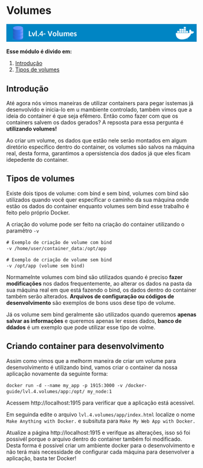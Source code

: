 # Volumes

![Banner Docker](../assets/docker-banner-4.jpg)


**Esse módulo é divido em:**

1. [Introdução](#intrdução)
2. [Tipos de volumes](#tipos-de-volumes)


## Introdução
Até agora nós vimos maneiras de utilizar containers para pegar isstemas já desenvolvido e inicia-lo em u mambiente controlado, também vimos que a ideia do container é que seja efêmero. Então como fazer com que os containers salvem os dados gerados? A repsosta para essa pergunta é **utilizando volumes!**

Ao criar um volume, os dados que estão nele serão montados em algum diretório especifico dentro do container, os volumes são salvos na máquina real, desta forma, garantimos a opersistencia dos dados já que eles ficam idepedente do container.

## Tipos de volumes
Existe dois tipos de volume: com bind e sem bind, volumes com bind são utilizados quando você quer especificar o caminho da sua máquina onde estão os dados do container enquanto volumes sem bind esse trabalho é feito pelo próprio Docker.

A criação do volume pode ser feito na criação do container utilizando o paramêtro ``-v``

```
# Exemplo de criação de volume com bind
-v /home/user/container_data:/opt/app
```

```
# Exemplo de criação de volume sem bind
-v /opt/app (volume sem bind)
```

Normamelnte volumes com bind são utilizados quando é preciso **fazer modificações** nos dados frequentemente, ao alterar os dados na pasta da sua máquina real em que está fazendo o bind, os dados dentro do container também serão alterados. **Arquivos de configuração ou códigos de desenvolvimento** são exemplos de bons usos dese tipo de volume.

Já os volume sem bind geralmente são utilizados quando queremos **apenas salvar as informações** e queremos apenas ler esses dados, **banco de ddados** é um exemplo que pode utilizar esse tipo de volme.


## Criando container para desenvolvimento

Assim como vimos que a melhorm maneira de criar um volume para desenvolvimento é utilizando bind, vamos criar o container da nossa aplicação novamente da seguinte forma:

```
docker run -d --name my_app -p 1915:3000 -v /docker-guide/lvl.4.volumes/app:/opt/ my_node:1
```

Acessem http://localhost:1915 para verificar que a aplicação está acessivel.

Em seguinda edite o arquivo `lvl.4.volumes/app/index.html` localize o nome ``Make Anything with Docker.`` e subsituta para ``Make My Web App with Docker.``

Atualize a página http://localhost:1915 e verifque as alterações, isso só foi possivél porque o arquivo dentro do container também foi modificado. Desta forma é possivel criar um ambiente docker para o desenvolvimento e não terá mais necessidade de configurar cada máquina para desenvolver a aplicação, basta ter Docker!
